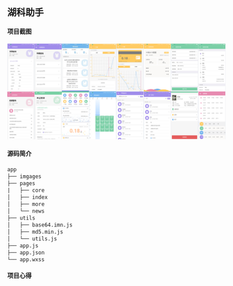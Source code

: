 湖科助手
----------------------------------
#### 项目截图
![项目截图](screenshot/hkzs.png)
#### 源码简介

```tree
app
├── imgages
├── pages
|   ├── core
│   ├── index
│   ├── more
│   └── news
├── utils
│   ├── base64.imn.js
│   ├── md5.min.js
│   └── utils.js
├── app.js
├── app.json
└── app.wxss
```
#### 项目心得
